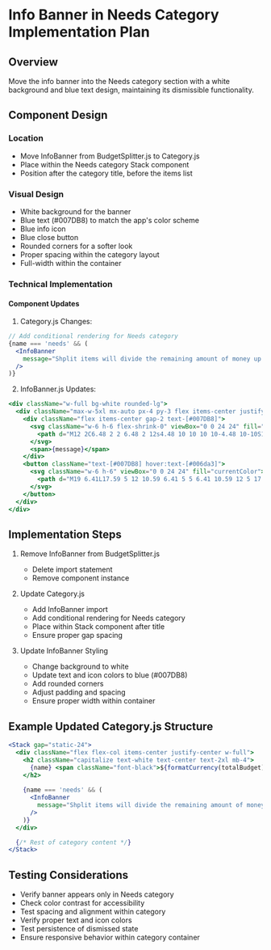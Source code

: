 # Info Banner in Needs Category Implementation Plan

## Overview
Move the info banner into the Needs category section with a white background and blue text design, maintaining its dismissible functionality.

## Component Design

### Location
- Move InfoBanner from BudgetSplitter.js to Category.js
- Place within the Needs category Stack component
- Position after the category title, before the items list

### Visual Design
- White background for the banner
- Blue text (#007DB8) to match the app's color scheme
- Blue info icon
- Blue close button
- Rounded corners for a softer look
- Proper spacing within the category layout
- Full-width within the container

### Technical Implementation

#### Component Updates

1. Category.js Changes:
```jsx
// Add conditional rendering for Needs category
{name === 'needs' && (
  <InfoBanner
    message="Shplit items will divide the remaining amount of money up evenly. Fixed items have a specific dollar value."
  />
)}
```

2. InfoBanner.js Updates:
```jsx
<div className="w-full bg-white rounded-lg">
  <div className="max-w-5xl mx-auto px-4 py-3 flex items-center justify-between gap-4">
    <div className="flex items-center gap-2 text-[#007DB8]">
      <svg className="w-6 h-6 flex-shrink-0" viewBox="0 0 24 24" fill="currentColor">
        <path d="M12 2C6.48 2 2 6.48 2 12s4.48 10 10 10 10-4.48 10-10S17.52 2 12 2zm1 15h-2v-6h2v6zm0-8h-2V7h2v2z"/>
      </svg>
      <span>{message}</span>
    </div>
    <button className="text-[#007DB8] hover:text-[#006da3]">
      <svg className="w-6 h-6" viewBox="0 0 24 24" fill="currentColor">
        <path d="M19 6.41L17.59 5 12 10.59 6.41 5 5 6.41 10.59 12 5 17.59 6.41 19 12 13.41 17.59 19 19 17.59 13.41 12z"/>
      </svg>
    </button>
  </div>
</div>
```

## Implementation Steps

1. Remove InfoBanner from BudgetSplitter.js
   - Delete import statement
   - Remove component instance

2. Update Category.js
   - Add InfoBanner import
   - Add conditional rendering for Needs category
   - Place within Stack component after title
   - Ensure proper gap spacing

3. Update InfoBanner Styling
   - Change background to white
   - Update text and icon colors to blue (#007DB8)
   - Add rounded corners
   - Adjust padding and spacing
   - Ensure proper width within container

## Example Updated Category.js Structure
```jsx
<Stack gap="static-24">
  <div className="flex flex-col items-center justify-center w-full">
    <h2 className="capitalize text-white text-center text-2xl mb-4">
      {name} <span className="font-black">${formatCurrency(totalBudget)}</span>
    </h2>
    
    {name === 'needs' && (
      <InfoBanner
        message="Shplit items will divide the remaining amount of money up evenly. Fixed items have a specific dollar value."
      />
    )}
  </div>

  {/* Rest of category content */}
</Stack>
```

## Testing Considerations
- Verify banner appears only in Needs category
- Check color contrast for accessibility
- Test spacing and alignment within category
- Verify proper text and icon colors
- Test persistence of dismissed state
- Ensure responsive behavior within category container